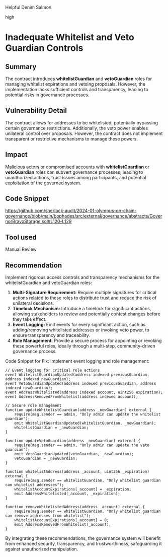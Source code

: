 Helpful Denim Salmon

high

# Inadequate Whitelist and Veto Guardian Controls

## Summary
The contract introduces **whitelistGuardian** and **vetoGuardian** roles for managing whitelist expirations and vetoing proposals. However, the implementation lacks sufficient controls and transparency, leading to potential risks in governance processes.
## Vulnerability Detail
The contract allows for addresses to be whitelisted, potentially bypassing certain governance restrictions. Additionally, the veto power enables unilateral control over proposals. However, the contract does not implement transparent or restrictive mechanisms to manage these powers.
## Impact
Malicious actors or compromised accounts with **whitelistGuardian** or **vetoGuardian** roles can subvert governance processes, leading to unauthorized actions, trust issues among participants, and potential exploitation of the governed system.
## Code Snippet
https://github.com/sherlock-audit/2024-01-olympus-on-chain-governance/blob/main/bophades/src/external/governance/abstracts/GovernorBravoStorage.sol#L120-L129
## Tool used

Manual Review

## Recommendation
Implement rigorous access controls and transparency mechanisms for the whitelistGuardian and vetoGuardian roles:

1. **Multi-Signature Requirement:** Require multiple signatures for critical actions related to these roles to distribute trust and reduce the risk of unilateral decisions.
2. **Timelock Mechanism:** Introduce a timelock for significant actions, allowing stakeholders to review and potentially contest changes before they take effect.
3. **Event Logging:** Emit events for every significant action, such as adding/removing whitelisted addresses or invoking veto power, to ensure transparency and traceability.
4. **Role Management**: Provide a secure process for appointing or revoking these powerful roles, ideally through a multi-step, community-driven governance process.

Code Snippet for Fix:
Implement event logging and role management:

```solidity
// Event logging for critical role actions
event WhitelistGuardianUpdated(address indexed previousGuardian, address indexed newGuardian);
event VetoGuardianUpdated(address indexed previousGuardian, address indexed newGuardian);
event AddressWhitelisted(address indexed account, uint256 expiration);
event AddressRemovedFromWhitelist(address indexed account);

// Secure role management
function updateWhitelistGuardian(address _newGuardian) external {
    require(msg.sender == admin, "Only admin can update the whitelist guardian");
    emit WhitelistGuardianUpdated(whitelistGuardian, _newGuardian);
    whitelistGuardian = _newGuardian;
}

function updateVetoGuardian(address _newGuardian) external {
    require(msg.sender == admin, "Only admin can update the veto guardian");
    emit VetoGuardianUpdated(vetoGuardian, _newGuardian);
    vetoGuardian = _newGuardian;
}

function whitelistAddress(address _account, uint256 _expiration) external {
    require(msg.sender == whitelistGuardian, "Only whitelist guardian can whitelist addresses");
    whitelistAccountExpirations[_account] = _expiration;
    emit AddressWhitelisted(_account, _expiration);
}

function removeWhitelistedAddress(address _account) external {
    require(msg.sender == whitelistGuardian, "Only whitelist guardian can remove addresses from whitelist");
    whitelistAccountExpirations[_account] = 0;
    emit AddressRemovedFromWhitelist(_account);
}
```
By integrating these recommendations, the governance system will benefit from enhanced security, transparency, and trustworthiness, safeguarding it against unauthorized manipulation.